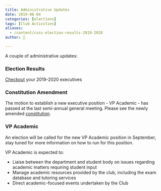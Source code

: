 ```yaml
---
title: Administrative Updates
date: 2019-06-04
categories: [elections]
tags: [Club Activities]
aliases:
  - /content/csss-election-results-2019-2020
author: 🦁

---
```


A couple of administrative updates:

### Election Results
[Checkout](/about/team/) your 2019-2020 executives

### Constitution Amendment
The motion to establish a new executive position - VP Academic - 
has passed at the last semi-annual general meeting. Please see the
newly amended [constitution](/about/constitution).

### VP Academic
An election will be called for the new VP Academic position in September, 
stay tuned for more information on how to run for this position.

VP Academic is expected to:

 -  Liaise between the department and student body on issues regarding academic matters requiring student input
 -  Manage academic resources provided by the club, including the exam database and tutoring services
 -  Direct academic-focused events undertaken by the Club

